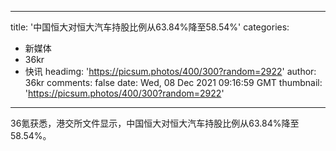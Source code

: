 
---
title: '中国恒大对恒大汽车持股比例从63.84%降至58.54%'
categories: 
 - 新媒体
 - 36kr
 - 快讯
headimg: 'https://picsum.photos/400/300?random=2922'
author: 36kr
comments: false
date: Wed, 08 Dec 2021 09:16:59 GMT
thumbnail: 'https://picsum.photos/400/300?random=2922'
---

<div>   
36氪获悉，港交所文件显示，中国恒大对恒大汽车持股比例从63.84%降至58.54%。  
</div>
            